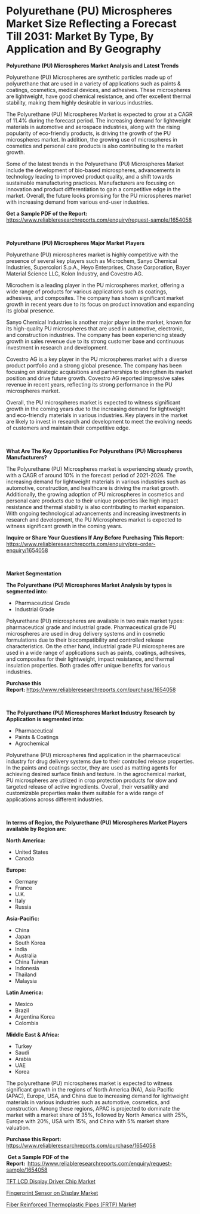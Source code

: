 <p><h1>Polyurethane (PU) Microspheres Market Size Reflecting a Forecast Till 2031: Market By Type, By Application and By Geography</h1></p><p><strong>Polyurethane (PU) Microspheres Market Analysis and Latest Trends</strong></p>
<p><p>Polyurethane (PU) Microspheres are synthetic particles made up of polyurethane that are used in a variety of applications such as paints & coatings, cosmetics, medical devices, and adhesives. These microspheres are lightweight, have good chemical resistance, and offer excellent thermal stability, making them highly desirable in various industries.</p><p>The Polyurethane (PU) Microspheres Market is expected to grow at a CAGR of 11.4% during the forecast period. The increasing demand for lightweight materials in automotive and aerospace industries, along with the rising popularity of eco-friendly products, is driving the growth of the PU microspheres market. In addition, the growing use of microspheres in cosmetics and personal care products is also contributing to the market growth.</p><p>Some of the latest trends in the Polyurethane (PU) Microspheres Market include the development of bio-based microspheres, advancements in technology leading to improved product quality, and a shift towards sustainable manufacturing practices. Manufacturers are focusing on innovation and product differentiation to gain a competitive edge in the market. Overall, the future looks promising for the PU microspheres market with increasing demand from various end-user industries.</p></p>
<p><strong>Get a Sample PDF of the Report:&nbsp;</strong> <a href="https://www.reliableresearchreports.com/enquiry/request-sample/1654058">https://www.reliableresearchreports.com/enquiry/request-sample/1654058</a></p>
<p>&nbsp;</p>
<p><strong>Polyurethane (PU) Microspheres Major Market Players</strong></p>
<p><p>Polyurethane (PU) microspheres market is highly competitive with the presence of several key players such as Microchem, Sanyo Chemical Industries, Supercolori S.p.A., Heyo Enterprises, Chase Corporation, Bayer Material Science LLC, Kolon Industry, and Covestro AG. </p><p>Microchem is a leading player in the PU microspheres market, offering a wide range of products for various applications such as coatings, adhesives, and composites. The company has shown significant market growth in recent years due to its focus on product innovation and expanding its global presence.</p><p>Sanyo Chemical Industries is another major player in the market, known for its high-quality PU microspheres that are used in automotive, electronic, and construction industries. The company has been experiencing steady growth in sales revenue due to its strong customer base and continuous investment in research and development.</p><p>Covestro AG is a key player in the PU microspheres market with a diverse product portfolio and a strong global presence. The company has been focusing on strategic acquisitions and partnerships to strengthen its market position and drive future growth. Covestro AG reported impressive sales revenue in recent years, reflecting its strong performance in the PU microspheres market.</p><p>Overall, the PU microspheres market is expected to witness significant growth in the coming years due to the increasing demand for lightweight and eco-friendly materials in various industries. Key players in the market are likely to invest in research and development to meet the evolving needs of customers and maintain their competitive edge.</p></p>
<p>&nbsp;</p>
<p><strong>What Are The Key Opportunities For Polyurethane (PU) Microspheres Manufacturers?</strong></p>
<p><p>The Polyurethane (PU) Microspheres market is experiencing steady growth, with a CAGR of around 10% in the forecast period of 2021-2026. The increasing demand for lightweight materials in various industries such as automotive, construction, and healthcare is driving the market growth. Additionally, the growing adoption of PU microspheres in cosmetics and personal care products due to their unique properties like high impact resistance and thermal stability is also contributing to market expansion. With ongoing technological advancements and increasing investments in research and development, the PU Microspheres market is expected to witness significant growth in the coming years.</p></p>
<p><strong>Inquire or Share Your Questions If Any Before Purchasing This Report:</strong> <a href="https://www.reliableresearchreports.com/enquiry/pre-order-enquiry/1654058">https://www.reliableresearchreports.com/enquiry/pre-order-enquiry/1654058</a></p>
<p>&nbsp;</p>
<p><strong>Market Segmentation</strong></p>
<p><strong>The Polyurethane (PU) Microspheres Market Analysis by types is segmented into:</strong></p>
<p><ul><li>Pharmaceutical Grade</li><li>Industrial Grade</li></ul></p>
<p><p>Polyurethane (PU) microspheres are available in two main market types: pharmaceutical grade and industrial grade. Pharmaceutical grade PU microspheres are used in drug delivery systems and in cosmetic formulations due to their biocompatibility and controlled release characteristics. On the other hand, industrial grade PU microspheres are used in a wide range of applications such as paints, coatings, adhesives, and composites for their lightweight, impact resistance, and thermal insulation properties. Both grades offer unique benefits for various industries.</p></p>
<p><strong>Purchase this Report:&nbsp;</strong><a href="https://www.reliableresearchreports.com/purchase/1654058">https://www.reliableresearchreports.com/purchase/1654058</a></p>
<p>&nbsp;</p>
<p><strong>The Polyurethane (PU) Microspheres Market Industry Research by Application is segmented into:</strong></p>
<p><ul><li>Pharmaceutical</li><li>Paints & Coatings</li><li>Agrochemical</li></ul></p>
<p><p>Polyurethane (PU) microspheres find application in the pharmaceutical industry for drug delivery systems due to their controlled release properties. In the paints and coatings sector, they are used as matting agents for achieving desired surface finish and texture. In the agrochemical market, PU microspheres are utilized in crop protection products for slow and targeted release of active ingredients. Overall, their versatility and customizable properties make them suitable for a wide range of applications across different industries.</p></p>
<p>&nbsp;</p>
<p><strong>In terms of Region, the Polyurethane (PU) Microspheres Market Players available by Region are:</strong></p>
<p>
    <p> <strong> North America: </strong>
        <ul>
            <li>United States</li>
            <li>Canada</li>
        </ul>
        </p> 
    <p> <strong> Europe: </strong>
        <ul>
            <li>Germany</li>
            <li>France</li>
            <li>U.K.</li>
            <li>Italy</li>
            <li>Russia</li>
        </ul>
        </p> 
    <p> <strong> Asia-Pacific: </strong>
        <ul>
            <li>China</li>
            <li>Japan</li>
            <li>South Korea</li>
            <li>India</li>
            <li>Australia</li>
            <li>China Taiwan</li>
            <li>Indonesia</li>
            <li>Thailand</li>
            <li>Malaysia</li>
        </ul>
        </p> 
    <p> <strong> Latin America: </strong>
        <ul>
            <li>Mexico</li>
            <li>Brazil</li>
            <li>Argentina Korea</li>
            <li>Colombia</li>
        </ul>
        </p> 
    <p> <strong> Middle East & Africa: </strong>
        <ul>
            <li>Turkey</li>
            <li>Saudi</li>
            <li>Arabia</li>
            <li>UAE</li>
            <li>Korea</li>
        </ul>
    </p>
    </p>
<p><p>The polyurethane (PU) microspheres market is expected to witness significant growth in the regions of North America (NA), Asia Pacific (APAC), Europe, USA, and China due to increasing demand for lightweight materials in various industries such as automotive, cosmetics, and construction. Among these regions, APAC is projected to dominate the market with a market share of 35%, followed by North America with 25%, Europe with 20%, USA with 15%, and China with 5% market share valuation.</p></p>
<p><strong>Purchase this Report: </strong><a href="https://www.reliableresearchreports.com/purchase/1654058">https://www.reliableresearchreports.com/purchase/1654058</a></p>
<p>&nbsp;<strong>Get a Sample PDF of the Report:&nbsp;&nbsp;</strong><a href="https://www.reliableresearchreports.com/enquiry/request-sample/1654058">https://www.reliableresearchreports.com/enquiry/request-sample/1654058</a></p>
<p><strong></strong></p>
<p><p><a href="https://thundering-castanet-c65.notion.site/TFT-LCD-Display-Driver-Chip-Market-Provides-Detailed-Segmentation-of-this-Market-based-on-Type-Appl-5df685fa4f584cb8a60e328825fb50e4">TFT LCD Display Driver Chip Market</a></p><p><a href="https://bubble-tree-ea4.notion.site/Fingerprint-Sensor-on-Display-Market-Size-Global-Industry-Overview-Market-Segmentation-and-Forecas-05b875f918f74077af5512ccd4698e9e">Fingerprint Sensor on Display Market</a></p><p><a href="https://github.com/moyahfrancoestellec51j635wcx/Market-Research-Report-List-1/blob/main/fiber-reinforced-thermoplastic-pipes-frtp-market.md">Fiber Reinforced Thermoplastic Pipes (FRTP) Market</a></p></p>